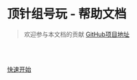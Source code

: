 # 顶针组号玩 - 帮助文档
> 欢迎参与本文档的贡献
[GitHub项目地址](https://github.com/CubeWhyMC/docs)
<br>

<span id="busuanzi_container_site_pv" style='display:none'>
    👀 本站总访问量：<span id="busuanzi_value_site_pv"></span> 次
</span>
<span id="busuanzi_container_site_uv" style='display:none'>
    | 🚴‍♂️ 本站总访客数：<span id="busuanzi_value_site_uv"></span> 人
</span>

<br>

[快速开始](/README.md)
